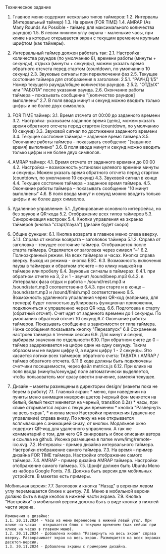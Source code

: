 Техническое задание

1. Главное меню содержит несколько типов таймеров:
    1.2. Интервалы (Интервальный таймер)
    1.3. На время (FOR TIME)
    1.4. AMRAP (As Many Rounds As Possible - таймер для максимального количества раундов)
    1.5. В левом нижнем углу экрана - маленькие часы, при клике на которые открывается экран с текущим временем крупным шрифтом (как таймеры).
2. Интервальный таймер должен работать так:
    2.1. Настройка: количества раундов (по умолчанию 8), времени работы (минуты + секунды), отдыха (минуты + секунды), можем указать время обратного отсчета перед стартом (countdown, по умолчанию 10 секунд)
    2.3. Звуковые сигналы при переключении фаз
    2.5. Текущее состояние таймера для отображения в заголовке:
        2.5.1. "РАУНД 1/5" Номер текущего раунда/общее количество раундов. 
        2.5.2. "ОТДЫХ" или "РАБОТА" после указания раунда.
    2.6. Окончание работы таймера – показывать сообщение "[количество раундов]  выполнены"
    2.7. В поля ввода минут и секунд можно вводить только цифры и не более двух символов.
3. FOR TIME таймер:
    3.1. Время отсчета от 00:00 до заданного времени
    3.2. Настройка: указываем заданное время (цель), можем указать время обратного отсчета перед стартом (countdown, по умолчанию 10 секунд)
    3.3. Звуковой сигнал по достижении заданного времени
    3.4. Текущее состояние таймера – заданное время таймера
    3.5. Окончание работы таймера – показывать сообщение "[заданное время] выполнено"
    3.6. В поля ввода минут и секунд можно вводить только цифры и не более двух символов.
4. AMRAP таймер:
    4.1. Время отсчета от заданного времени до 00:00
    4.2. Настройка – возможность установки целевого времени минуты и секунды. Можем указать время обратного отсчета перед стартом (countdown, по умолчанию 10 секунд)
    4.3. Звуковой сигнал в конце 
    4.4. Текущее состояние таймера – заданное время таймера.
    4.5. Окончание работы таймера – показывать сообщение "10 минут выполнены"
    4.6. В поля ввода минут и секунд можно вводить только цифры и не более двух символов.
5. Удаленное управление:
    5.1. Дублирование основного интерфейса, но без звуков и QR-кода
    5.2. Отображение всех типов таймеров
    5.3. Синхронизация настроек
    5.4. Кнопки управления на экранах таймеров (кнопка "старт/пауза") (дизайн будет скоро)
6. Общие функции:
    6.1. Кнопка возврата в главное меню слева вверху. 
        5.1.1. Справа от кнопки возврата – заголовок таймера 
        5.1.2. Справа от заголовка – текущее состояние таймера. Отображается после старта таймера. Отделяется от заголовка через символ "–"
    6.2. Полноэкранный режим. На всех таймерах и часах. Кнопка справа вверху. Выход из режима - кнопка ESC.
    6.3. Возможность включения паузы в таймерах и обратном отсчете – по клику мышкой на таймере или пробелу
    6.4. Звуковые сигналы в таймерах:
        6.4.1. при обратном отчете на 3, 2 и 1 - звучит /sound/beep.mp3
        6.4.2. в Интервалах фаза отдых и работа – /sound/rest.mp3 и /sound/start.mp3 соответственно
        6.4.3. при старте и в конце – /sound/start.mp3 и /sound/finish.mp3 соответственно
    6.5. Возможность удаленного управления через QR-код (например, для тренера) будет полностью дублировать функционал приложения, подключиться к управлению через QR-код.
    6.6. Подготовка к старту (обратный отсчет). Счет идет от заданного времени до 1 секунды. По умолчанию обратный отсчет 10 секунд
    6.7. Окончание работы таймеров. Показывать сообщение в зависимости от типа таймера. Ниже сообщения показывать кнопку "Перезапуск"
    6.8 Сохранение настроек таймера в течении сессии
    6.9. Для минут и секунд выбираем значения по отдельности
    6.10. При обратном счете до 0 – таймер задерживается на цифре один на одну секунду. Таким образом мы не видим цифру 0, а видим цифру 1 - 2 секунды. Это касается логики всех таймеров: обратного счета: TABATA / AMRAP / таймер обратного отсчета. 
    6.11 В коде должны быть подключены счетчики посещаемости, через файл metrics.js
    6.12. При клике на поля ввода (минуты/секунды) поле автоматически выделяется, чтобы пользователь мог сразу ввести значение, заменяя текущее.
    
7. Дизайн – макеты размещены в директории design/ (макеты пока не берем в работу)
    7.1. Главный экран:
        * меню, при наведении на пункты меню анимация инверсии цветов (черный фон меняется на белый, белый текст меняется на черный, transition 0.2s)
        * часы, при клике открывается экран с текущим временем
        * кнопка "Развернуть на весь экран", 
        * кнопка меню Настройки приложения (удаленное управление) справа внизу. По клику на нее открывается всплывающее с анимацией снизу, от кнопки. Модальное окно содержит QR-код для удаленного управления. А так же комментарий о том, для чего QR скнировать и блок описания автора и ссылка на github. Иконка размещена в папке www/img/remote-ico.svg.
    7.2. Интервалы - пример дизайна интервального таймера. Настройки отображение самого таймера.
    7.3. На время - пример дизайна FOR TIME таймера. Настройки отображение самого таймера.
    7.4. AMRAP - пример дизайна AMRAP таймера. Настройки отображение самого таймера.
    7.5. Шрифт должен быть Ubuntu Mono из набора Google Fonts.
    7.6. Должна быть версия для мобильных устройств. В макетах есть примеры.

Мобильная версия:
    7.7. Заголовок и кнопка "Назад" в верхнем левом углу перемещается ближе к центру. 
    7.8. Меню в мобильной версии должно быть в виде кнопок в нижней части экрана.
    7.9. Кнопка "Настройки" в мобильной версии должна быть в виде кнопки в нижней части экрана.

    Изменения в дизайне:
    1.1. 20.11.2024 - Часы из меню перенесены в нижний левый угол. При клике на часах - открывается блок с текущим временем (как сейчас при клике на часах в главном меню).
    1.2. 20.11.2024 - Добавлена кнопка "Развернуть на весь экран" справа вверху. Разворачивает экран на весь экран. Размещается на всех экранах десктоп-версии.
    1.3. 20.11.2024 - Добавлены экраны с примерами дизайна.